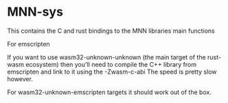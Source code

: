 # MNN-sys

This contains the C and rust bindings to the MNN libraries main functions

For emscripten

If you want to use wasm32-unknown-unknown (the main target of the rust-wasm ecosystem) then you'll need to compile the C++ library from emscripten 
and link to it using the -Zwasm-c-abi
The speed is pretty slow however.

For wasm32-unknown-emscripten targets it should work out of the box.
